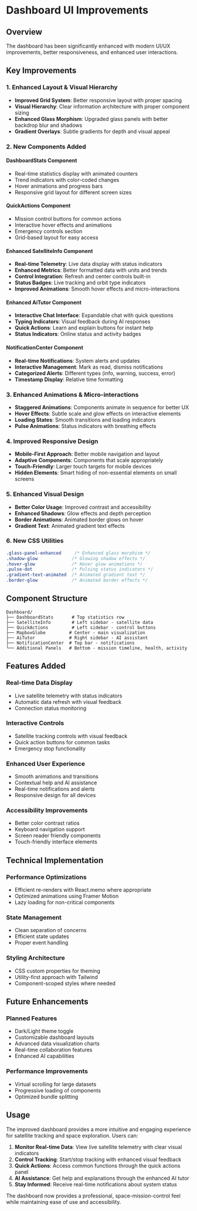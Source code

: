 # Dashboard UI Improvements

## Overview
The dashboard has been significantly enhanced with modern UI/UX improvements, better responsiveness, and enhanced user interactions.

## Key Improvements

### 1. Enhanced Layout & Visual Hierarchy
- **Improved Grid System**: Better responsive layout with proper spacing
- **Visual Hierarchy**: Clear information architecture with proper component sizing
- **Enhanced Glass Morphism**: Upgraded glass panels with better backdrop blur and shadows
- **Gradient Overlays**: Subtle gradients for depth and visual appeal

### 2. New Components Added

#### DashboardStats Component
- Real-time statistics display with animated counters
- Trend indicators with color-coded changes
- Hover animations and progress bars
- Responsive grid layout for different screen sizes

#### QuickActions Component
- Mission control buttons for common actions
- Interactive hover effects and animations
- Emergency controls section
- Grid-based layout for easy access

#### Enhanced SatelliteInfo Component
- **Real-time Telemetry**: Live data display with status indicators
- **Enhanced Metrics**: Better formatted data with units and trends
- **Control Integration**: Refresh and center controls built-in
- **Status Badges**: Live tracking and orbit type indicators
- **Improved Animations**: Smooth hover effects and micro-interactions

#### Enhanced AiTutor Component
- **Interactive Chat Interface**: Expandable chat with quick questions
- **Typing Indicators**: Visual feedback during AI responses
- **Quick Actions**: Learn and explain buttons for instant help
- **Status Indicators**: Online status and activity badges

#### NotificationCenter Component
- **Real-time Notifications**: System alerts and updates
- **Interactive Management**: Mark as read, dismiss notifications
- **Categorized Alerts**: Different types (info, warning, success, error)
- **Timestamp Display**: Relative time formatting

### 3. Enhanced Animations & Micro-interactions
- **Staggered Animations**: Components animate in sequence for better UX
- **Hover Effects**: Subtle scale and glow effects on interactive elements
- **Loading States**: Smooth transitions and loading indicators
- **Pulse Animations**: Status indicators with breathing effects

### 4. Improved Responsive Design
- **Mobile-First Approach**: Better mobile navigation and layout
- **Adaptive Components**: Components that scale appropriately
- **Touch-Friendly**: Larger touch targets for mobile devices
- **Hidden Elements**: Smart hiding of non-essential elements on small screens

### 5. Enhanced Visual Design
- **Better Color Usage**: Improved contrast and accessibility
- **Enhanced Shadows**: Glow effects and depth perception
- **Border Animations**: Animated border glows on hover
- **Gradient Text**: Animated gradient text effects

### 6. New CSS Utilities
```css
.glass-panel-enhanced     /* Enhanced glass morphism */
.shadow-glow             /* Glowing shadow effects */
.hover-glow              /* Hover glow animations */
.pulse-dot               /* Pulsing status indicators */
.gradient-text-animated  /* Animated gradient text */
.border-glow             /* Animated border effects */
```

## Component Structure

```
Dashboard/
├── DashboardStats       # Top statistics row
├── SatelliteInfo        # Left sidebar - satellite data
├── QuickActions         # Left sidebar - control buttons  
├── MapboxGlobe         # Center - main visualization
├── AiTutor             # Right sidebar - AI assistant
├── NotificationCenter  # Top bar - notifications
└── Additional Panels   # Bottom - mission timeline, health, activity
```

## Features Added

### Real-time Data Display
- Live satellite telemetry with status indicators
- Automatic data refresh with visual feedback
- Connection status monitoring

### Interactive Controls
- Satellite tracking controls with visual feedback
- Quick action buttons for common tasks
- Emergency stop functionality

### Enhanced User Experience
- Smooth animations and transitions
- Contextual help and AI assistance
- Real-time notifications and alerts
- Responsive design for all devices

### Accessibility Improvements
- Better color contrast ratios
- Keyboard navigation support
- Screen reader friendly components
- Touch-friendly interface elements

## Technical Implementation

### Performance Optimizations
- Efficient re-renders with React.memo where appropriate
- Optimized animations using Framer Motion
- Lazy loading for non-critical components

### State Management
- Clean separation of concerns
- Efficient state updates
- Proper event handling

### Styling Architecture
- CSS custom properties for theming
- Utility-first approach with Tailwind
- Component-scoped styles where needed

## Future Enhancements

### Planned Features
- Dark/Light theme toggle
- Customizable dashboard layouts
- Advanced data visualization charts
- Real-time collaboration features
- Enhanced AI capabilities

### Performance Improvements
- Virtual scrolling for large datasets
- Progressive loading of components
- Optimized bundle splitting

## Usage

The improved dashboard provides a more intuitive and engaging experience for satellite tracking and space exploration. Users can:

1. **Monitor Real-time Data**: View live satellite telemetry with clear visual indicators
2. **Control Tracking**: Start/stop tracking with enhanced visual feedback
3. **Quick Actions**: Access common functions through the quick actions panel
4. **AI Assistance**: Get help and explanations through the enhanced AI tutor
5. **Stay Informed**: Receive real-time notifications about system status

The dashboard now provides a professional, space-mission-control feel while maintaining ease of use and accessibility.